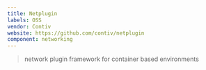 ```yaml
---
title: Netplugin
labels: OSS
vendor: Contiv
website: https://github.com/contiv/netplugin
component: networking
---
```

> network plugin framework for container based environments
